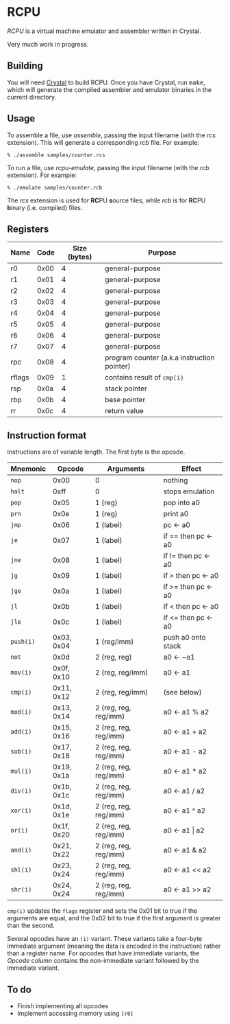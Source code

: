 # RCPU

_RCPU_ is a virtual machine emulator and assembler written in Crystal.

Very much work in progress.

## Building

You will need [Crystal](http://crystal-lang.org/) to build RCPU. Once you have Crystal, run <kbd>make</kbd>, which will generate the compiled assembler and emulator binaries in the current directory.

## Usage

To assemble a file, use _assemble_, passing the input filename (with the _rcs_ extension). This will generate a corresponding _rcb_ file. For example:

	% ./assemble samples/counter.rcs

To run a file, use _rcpu-emulate_, passing the input filename (with the _rcb_ extension). For example:

	% ./emulate samples/counter.rcb

The _rcs_ extension is used for **RC**PU **s**ource files, while _rcb_ is for **RC**PU **b**inary (i.e. compiled) files.

## Registers

| Name   | Code | Size (bytes) | Purpose
| ------ | ---- | ------------ | -------
| r0     | 0x00 | 4            | general-purpose
| r1     | 0x01 | 4            | general-purpose
| r2     | 0x02 | 4            | general-purpose
| r3     | 0x03 | 4            | general-purpose
| r4     | 0x04 | 4            | general-purpose
| r5     | 0x05 | 4            | general-purpose
| r6     | 0x06 | 4            | general-purpose
| r7     | 0x07 | 4            | general-purpose
| rpc    | 0x08 | 4            | program counter (a.k.a instruction pointer)
| rflags | 0x09 | 1            | contains result of `cmp(i)`
| rsp    | 0x0a | 4            | stack pointer
| rbp    | 0x0b | 4            | base pointer
| rr     | 0x0c | 4            | return value

## Instruction format

Instructions are of variable length. The first byte is the opcode.

| Mnemonic  | Opcode     | Arguments             | Effect
| --------- | ---------- | --------------------- | ------
| `nop`     | 0x00       | 0                     | nothing
| `halt`    | 0xff       | 0                     | stops emulation
| `pop`     | 0x05       | 1 (reg)               | pop into a0
| `prn`     | 0x0e       | 1 (reg)               | print a0
| `jmp`     | 0x06       | 1 (label)             | pc ← a0
| `je`      | 0x07       | 1 (label)             | if == then pc ← a0
| `jne`     | 0x08       | 1 (label)             | if != then pc ← a0
| `jg`      | 0x09       | 1 (label)             | if >  then pc ← a0
| `jge`     | 0x0a       | 1 (label)             | if >= then pc ← a0
| `jl`      | 0x0b       | 1 (label)             | if <  then pc ← a0
| `jle`     | 0x0c       | 1 (label)             | if <= then pc ← a0
| `push(i)` | 0x03, 0x04 | 1 (reg/imm)           | push a0 onto stack
| `not`     | 0x0d       | 2 (reg, reg)          | a0 ← ~a1
| `mov(i)`  | 0x0f, 0x10 | 2 (reg, reg/imm)      | a0 ← a1
| `cmp(i)`  | 0x11, 0x12 | 2 (reg, reg/imm)      | (see below)
| `mod(i)`  | 0x13, 0x14 | 2 (reg, reg, reg/imm) | a0 ← a1 % a2
| `add(i)`  | 0x15, 0x16 | 2 (reg, reg, reg/imm) | a0 ← a1 + a2
| `sub(i)`  | 0x17, 0x18 | 2 (reg, reg, reg/imm) | a0 ← a1 - a2
| `mul(i)`  | 0x19, 0x1a | 2 (reg, reg, reg/imm) | a0 ← a1 * a2
| `div(i)`  | 0x1b, 0x1c | 2 (reg, reg, reg/imm) | a0 ← a1 / a2
| `xor(i)`  | 0x1d, 0x1e | 2 (reg, reg, reg/imm) | a0 ← a1 ^ a2
| `or(i)`   | 0x1f, 0x20 | 2 (reg, reg, reg/imm) | a0 ← a1 \| a2
| `and(i)`  | 0x21, 0x22 | 2 (reg, reg, reg/imm) | a0 ← a1 & a2
| `shl(i)`  | 0x23, 0x24 | 2 (reg, reg, reg/imm) | a0 ← a1 << a2
| `shr(i)`  | 0x24, 0x24 | 2 (reg, reg, reg/imm) | a0 ← a1 >> a2

`cmp(i)` updates the `flags` register and sets the 0x01 bit to true if the arguments are equal, and the 0x02 bit to true if the first argument is greater than the second.

Several opcodes have an `(i)` variant. These variants take a four-byte immediate argument (meaning the data is encoded in the instruction) rather than a register name. For opcodes that have immediate variants, the _Opcode_ column contains the non-immediate variant followed by the immediate variant.

## To do

* Finish implementing all opcodes
* Implement accessing memory using `[r0]`
